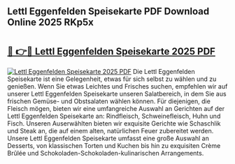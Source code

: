 ## Lettl Eggenfelden Speisekarte PDF Download Online 2025 RKp5x

# <h2><a href="http://gcafz1.nevu.top/?p=Lettl+Eggenfelden+Speisekarte">🔗 👉🔴 Lettl Eggenfelden Speisekarte 2025 PDF</a></h2>

[![Lettl Eggenfelden Speisekarte 2025 PDF](https://i.imgur.com/dBaPXMq.png)](http://gcafz1.nevu.top/?p=Lettl+Eggenfelden+Speisekarte)
Die Lettl Eggenfelden Speisekarte ist eine Gelegenheit, etwas für sich selbst zu wählen und zu genießen. Wenn Sie etwas Leichtes und Frisches suchen, empfehlen wir auf unserer Lettl Eggenfelden Speisekarte unseren Salatbereich, in dem Sie aus frischen Gemüse- und Obstsalaten wählen können. Für diejenigen, die Fleisch mögen, bieten wir eine umfangreiche Auswahl an Gerichten auf der Lettl Eggenfelden Speisekarte an: Rindfleisch, Schweinefleisch, Huhn und Fisch. Unseren Auserwählten bieten wir exquisite Gerichte wie Schaschlik und Steak an, die auf einem alten, natürlichen Feuer zubereitet werden. Unsere Lettl Eggenfelden Speisekarte umfasst eine große Auswahl an Desserts, von klassischen Torten und Kuchen bis hin zu exquisiten Crème Brûlée und Schokoladen-Schokoladen-kulinarischen Arrangements.
